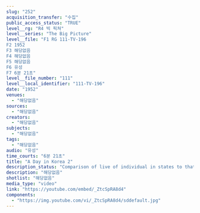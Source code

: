```yaml
---
slug: "252"
acquisition_transfer: "수집"
public_access_status: "TRUE"
level__rg: "R4 빅 픽쳐"
level__series: "The Big Picture"
level__file: "F1 RG 111-TV-196
F2 1952
F3 해당없음
F4 해당없음
F5 해당없음
F6 유성
F7 6분 21초"
level__file_number: "111"
level__local_identifier: "111-TV-196"
date: "1952"
venues: 
  - "해당없음"
sources: 
  - "해당없음"
creators: 
  - "해당없음"
subjects: 
  - "해당없음"
tags: 
  - "해당없음"
audio: "유성"
time_courts: "6분 21초"
title: "A Day in Korea 2"
description_status: "Comparison of live of individual in states to that of soldier in the front line of Korea."
description: "해당없음"
shotlist: "해당없음"
media_type: "video"
link: "https://youtube.com/embed/_ZtcSpRA8d4"
components: 
  - "https://img.youtube.com/vi/_ZtcSpRA8d4/sddefault.jpg"
---
```

